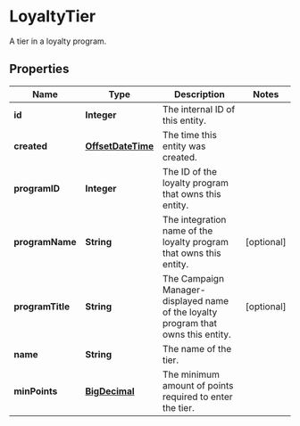 

# LoyaltyTier

A tier in a loyalty program.
## Properties

Name | Type | Description | Notes
------------ | ------------- | ------------- | -------------
**id** | **Integer** | The internal ID of this entity. | 
**created** | [**OffsetDateTime**](OffsetDateTime.md) | The time this entity was created. | 
**programID** | **Integer** | The ID of the loyalty program that owns this entity. | 
**programName** | **String** | The integration name of the loyalty program that owns this entity. |  [optional]
**programTitle** | **String** | The Campaign Manager-displayed name of the loyalty program that owns this entity. |  [optional]
**name** | **String** | The name of the tier. | 
**minPoints** | [**BigDecimal**](BigDecimal.md) | The minimum amount of points required to enter the tier. | 



